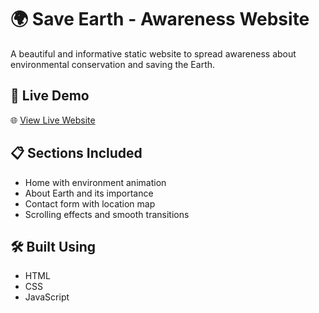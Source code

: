 # 🌍 Save Earth - Awareness Website

A beautiful and informative static website to spread awareness about environmental conservation and saving the Earth.

## 🔗 Live Demo
🌐 [View Live Website](https://karthik-raj10.github.io/save-earth-website/)

## 📋 Sections Included
- Home with environment animation
- About Earth and its importance
- Contact form with location map
- Scrolling effects and smooth transitions

## 🛠️ Built Using
- HTML
- CSS
- JavaScript
